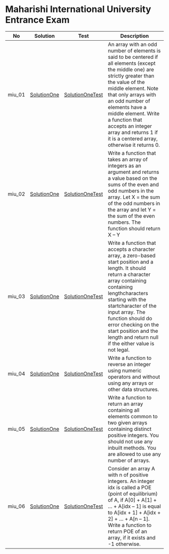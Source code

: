 # Maharishi International University Entrance Exam

| No     | Solution                                               | Test                                                           | Description                                                                                                                                                                                                                                                                                                                                                   |
| ------ | ------------------------------------------------------ | -------------------------------------------------------------- | ------------------------------------------------------------------------------------------------------------------------------------------------------------------------------------------------------------------------------------------------------------------------------------------------------------------------------------------------------------- |
| miu_01 | [SolutionOne](./src/main/java/miu_01/SolutionOne.java) | [SolutionOneTest](./src/test/java/miu_01/SolutionOneTest.java) | An array with an odd number of elements is said to be centered if all elements (except the middle one) are strictly greater than the value of the middle element. Note that only arrays with an odd number of elements have a middle element. Write a function that accepts an integer array and returns 1 if it is a centered array, otherwise it returns 0. |
| miu_02 | [SolutionOne](./src/main/java/miu_02/SolutionOne.java) | [SolutionOneTest](./src/test/java/miu_02/SolutionOneTest.java) | Write a function that takes an array of integers as an argument and returns a value based on the sums of the even and odd numbers in the array. Let X = the sum of the odd numbers in the array and let Y = the sum of the even numbers. The function should return X – Y                                                                                     |
| miu_03 | [SolutionOne](./src/main/java/miu_03/SolutionOne.java) | [SolutionOneTest](./src/test/java/miu_03/SolutionOneTest.java) | Write a function that accepts a character array, a zero-based start position and a length. It should return a character array containing containing lengthcharacters starting with the startcharacter of the input array. The function should do error checking on the start position and the length and return null if the either value is not legal.        |
| miu_04 | [SolutionOne](./src/main/java/miu_04/SolutionOne.java) | [SolutionOneTest](./src/test/java/miu_04/SolutionOneTest.java) | Write a function to reverse an integer using numeric operators and without using any arrays or other data structures.                                                                                                                                                                                                                                         |
| miu_05 | [SolutionOne](./src/main/java/miu_05/SolutionOne.java) | [SolutionOneTest](./src/test/java/miu_05/SolutionOneTest.java) | Write a function to return an array containing all elements common to two given arrays containing distinct positive integers. You should not use any inbuilt methods. You are allowed to use any number of arrays.                                                                                                                                            |
| miu_06 | [SolutionOne](./src/main/java/miu_06/SolutionOne.java) | [SolutionOneTest](./src/test/java/miu_06/SolutionOneTest.java) | Consider an array A with n of positive integers. An integer idx is called a POE (point of equilibrium) of A, if A[0] + A[1] + … + A[idx – 1] is equal to A[idx + 1] + A[idx + 2] + … + A[n – 1]. Write a function to return POE of an array, if it exists and -1 otherwise.                                                                                   |
